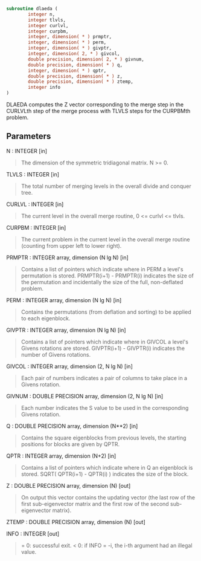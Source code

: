 ```fortran
subroutine dlaeda (
        integer n,
        integer tlvls,
        integer curlvl,
        integer curpbm,
        integer, dimension( * ) prmptr,
        integer, dimension( * ) perm,
        integer, dimension( * ) givptr,
        integer, dimension( 2, * ) givcol,
        double precision, dimension( 2, * ) givnum,
        double precision, dimension( * ) q,
        integer, dimension( * ) qptr,
        double precision, dimension( * ) z,
        double precision, dimension( * ) ztemp,
        integer info
)
```

DLAEDA computes the Z vector corresponding to the merge step in the
CURLVLth step of the merge process with TLVLS steps for the CURPBMth
problem.

## Parameters
N : INTEGER [in]
> The dimension of the symmetric tridiagonal matrix.  N >= 0.

TLVLS : INTEGER [in]
> The total number of merging levels in the overall divide and
> conquer tree.

CURLVL : INTEGER [in]
> The current level in the overall merge routine,
> 0 <= curlvl <= tlvls.

CURPBM : INTEGER [in]
> The current problem in the current level in the overall
> merge routine (counting from upper left to lower right).

PRMPTR : INTEGER array, dimension (N lg N) [in]
> Contains a list of pointers which indicate where in PERM a
> level's permutation is stored.  PRMPTR(i+1) - PRMPTR(i)
> indicates the size of the permutation and incidentally the
> size of the full, non-deflated problem.

PERM : INTEGER array, dimension (N lg N) [in]
> Contains the permutations (from deflation and sorting) to be
> applied to each eigenblock.

GIVPTR : INTEGER array, dimension (N lg N) [in]
> Contains a list of pointers which indicate where in GIVCOL a
> level's Givens rotations are stored.  GIVPTR(i+1) - GIVPTR(i)
> indicates the number of Givens rotations.

GIVCOL : INTEGER array, dimension (2, N lg N) [in]
> Each pair of numbers indicates a pair of columns to take place
> in a Givens rotation.

GIVNUM : DOUBLE PRECISION array, dimension (2, N lg N) [in]
> Each number indicates the S value to be used in the
> corresponding Givens rotation.

Q : DOUBLE PRECISION array, dimension (N\*\*2) [in]
> Contains the square eigenblocks from previous levels, the
> starting positions for blocks are given by QPTR.

QPTR : INTEGER array, dimension (N+2) [in]
> Contains a list of pointers which indicate where in Q an
> eigenblock is stored.  SQRT( QPTR(i+1) - QPTR(i) ) indicates
> the size of the block.

Z : DOUBLE PRECISION array, dimension (N) [out]
> On output this vector contains the updating vector (the last
> row of the first sub-eigenvector matrix and the first row of
> the second sub-eigenvector matrix).

ZTEMP : DOUBLE PRECISION array, dimension (N) [out]

INFO : INTEGER [out]
> = 0:  successful exit.
> < 0:  if INFO = -i, the i-th argument had an illegal value.
